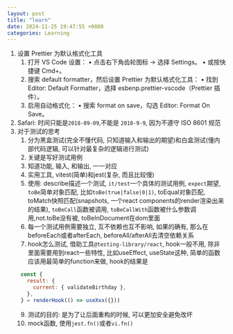 ```yaml
---
layout: post
title: "learn"
date: 2024-11-25 19:47:55 +0800
categories: Learning
---
```


1. 设置 Prettier 为默认格式化工具
	1.	打开 VS Code 设置：
  	•	点击右下角齿轮图标 → 选择 Settings。
  	•	或按快捷键 Cmd+。
	2.	搜索 default formatter，然后设置 Prettier 为默认格式化工具：
	  •	找到 Editor: Default Formatter，选择 esbenp.prettier-vscode（Prettier 插件）。
	3.	启用自动格式化：
	  •	搜索 format on save，勾选 Editor: Format On Save。
2. Safari: 时间只能是`2018-09-09`,不能是 `2018-9-9`, 因为不遵守 ISO 8601 规范
3. 对于测试的思考
   1. 分为黑盒测试(完全不懂代码, 只知道输入和输出的期望)和白盒测试(懂内部代码逻辑, 可以针对最复杂的逻辑进行测试)
   2. 关键是写好测试用例
   3. 知道功能, 输入, 和输出, 一一对应
   4. 实用工具, vitest(简单)和jest(复杂, 而且比较慢)
   5. 使用: describe描述一个测试, `it/test`一个具体的测试用例, `expect`期望, `toBe`简单对象匹配, 比如`toBe(true|false|0|1)`, toEqual对象匹配, toMatch快照匹配(snapshots, 一个react components的render渲染出来的结果), `toBeCall`函数被调用, `toBeCallWith`函数被什么参数调用,not.toBe没有被, toBeInDocument在dom里面
   6. 每一个测试用例需要独立, 互不依赖也互不影响, 如果的确有, 那么在beforeEach或者afterEach, beforeAll/afterAll去清空依赖关系
   7. hook怎么测试, 借助工具`@testing-library/react`, hook一般不用, 除非里面需要用到react一些特性, 比如useEffect, useState这种, 简单的函数应该用最简单的function来做, hook的结果是
   ```js
    const {
      result: {
        current: { validateBirthday },
      },
    } = renderHook(() => useXxx({}))
   ```
   9. 测试的目的: 是为了让后面重构的时候, 可以更加安全避免改坏
   10. mock函数, 使用`jest.fn()`或者`vi.fn()`
